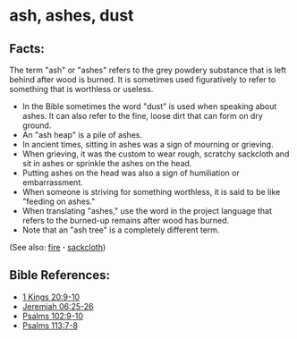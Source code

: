 # ash, ashes, dust #

## Facts: ##

The term "ash" or "ashes" refers to the grey powdery substance that is left behind after wood is burned. It is sometimes used figuratively to refer to something that is worthless or useless.

* In the Bible sometimes the word "dust" is used when speaking about ashes. It can also refer to the fine, loose dirt that can form on dry ground.
* An "ash heap" is a pile of ashes.
* In ancient times, sitting in ashes was a sign of mourning or grieving.
* When grieving, it was the custom to wear rough, scratchy sackcloth and sit in ashes or sprinkle the ashes on the head.
* Putting ashes on the head was also a sign of humiliation or embarrassment.
* When someone is striving for something worthless, it is said to be like "feeding on ashes."
* When translating "ashes," use the word in the project language that refers to the burned-up remains after wood has burned.
* Note that an "ash tree" is a completely different term.

(See also: [fire](../other/fire.md) **·** [sackcloth](../other/sackcloth.md))

## Bible References: ##

* [1 Kings 20:9-10](https://door43.org/en/bible/notes/1ki/20/09)
* [Jeremiah 06:25-26](https://door43.org/en/bible/notes/jer/06/25)
* [Psalms 102:9-10](https://door43.org/en/bible/notes/psa/102/009)
* [Psalms 113:7-8](https://door43.org/en/bible/notes/psa/113/007)

